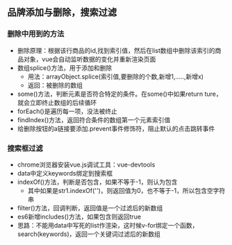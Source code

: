 ## 品牌添加与删除，搜索过滤
### 删除中用到的方法
- 删除原理：根据该行商品的id,找到索引值，然后在list数组中删除该索引的商品对象，vue会自动监听数据的变化并重新渲染页面
- 数组splice()方法，用于添加和删除
    - 用法：arrayObject.splice(索引值,要删除的个数,新增1,.....,新增x)
    - 返回：被删除的数组
- some()方法，判断元素是否符合特定的条件。在some()中如果return ture，就会立即终止数组的后续循环
- forEach()是遍历每一项，没法被终止
- findIndex()方法，返回符合条件的数组第一个元素索引值
- 给删除按钮的a链接要添加.prevent事件修饰符，阻止默认的点击跳转事件
### 搜索框过滤
- chrome浏览器安装vue.js调试工具：vue-devtools
- data中定义keywords绑定到搜索框
- indexOf()方法，判断是否包含，如果不等于-1，则认为包含
    - 其中如果是str1.indexOf('')，则返回值为0，也不等于-1，所以包含空字符串
- filter()方法，回调判断，返回值是一个过滤后的新数组
- es6新增includes()方法，如果包含则返回true
- 思路：不能用data中写死的list作渲染，这时候v-for绑定一个函数，search(keywords)，返回一个关键词过滤后的新数组